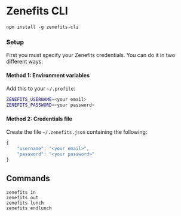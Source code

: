 # Zenefits CLI

```
npm install -g zenefits-cli
```

### Setup

First you must specify your Zenefits credentials. You can do it in two different ways:

#### Method 1: Environment variables

Add this to your `~/.profile`:

```bash
ZENEFITS_USERNAME=<your email>
ZENEFITS_PASSWORD=<your password>
```

#### Method 2: Credentials file

Create the file `~/.zenefits.json` containing the following:

```javascript
{
    "username": "<your email>",
    "password": "<your password>"
}
```

## Commands

```
zenefits in
zenefits out
zenefits lunch
zenefits endlunch
```
